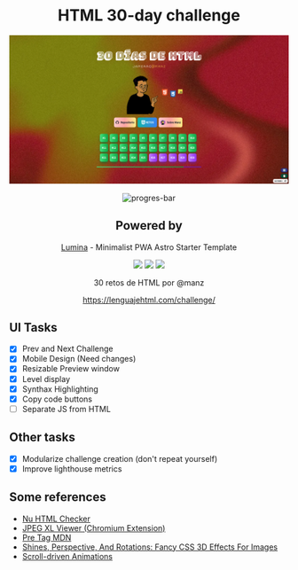 <div align="center">

# HTML 30-day challenge

[![alt text](public/app.png)](https://html-30-days-challenge.vercel.app/)

![progres-bar](https://progress-bar.dev/83/?title=completed&width=350)

## Powered by

[Lumina](https://github.com/jamerrq/lumina) - Minimalist PWA Astro Starter Template

![](https://img.shields.io/badge/HTML-5-orange?style=for-the-badge&logo=html5)
![](https://img.shields.io/badge/CSS-3-blue?style=for-the-badge&logo=css3)
![](https://img.shields.io/badge/Astro-4.3-purple?style=for-the-badge&logo=astro)

30 retos de HTML por @manz

https://lenguajehtml.com/challenge/

</div>

## UI Tasks

- [x] Prev and Next Challenge
- [x] Mobile Design (Need changes)
- [x] Resizable Preview window
- [x] Level display
- [x] Synthax Highlighting
- [x] Copy code buttons
- [ ] Separate JS from HTML

## Other tasks

- [x] Modularize challenge creation (don't repeat yourself)
- [x] Improve lighthouse metrics

## Some references

- [Nu HTML Checker](https://validator.w3.org/nu/)
- [JPEG XL Viewer (Chromium Extension)](https://chromewebstore.google.com/detail/jpeg-xl-viewer/bkhdlfmkaenamnlbpdfplekldlnghchp)
- [Pre Tag MDN](https://developer.mozilla.org/en-US/docs/Web/HTML/Element/pre)
- [Shines, Perspective, And Rotations: Fancy CSS 3D Effects For Images](https://www.smashingmagazine.com/2023/07/shines-perspective-rotations-css-3d-effects-images/)
- [Scroll-driven Animations](https://scroll-driven-animations.style/)
